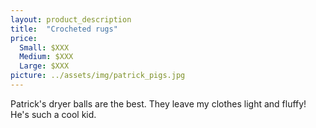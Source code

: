 ```yaml
---
layout: product_description
title:  "Crocheted rugs"
price:
  Small: $XXX
  Medium: $XXX
  Large: $XXX
picture: ../assets/img/patrick_pigs.jpg
---
```


Patrick's dryer balls are the best. They leave my clothes light and fluffy! He's such a cool kid.
